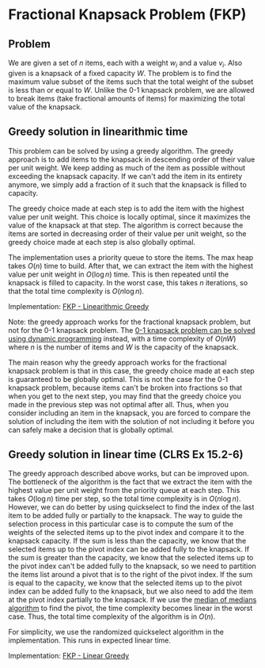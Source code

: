 # Fractional Knapsack Problem (FKP)

## Problem

We are given a set of $n$ items, each with a weight $w_i$ and a value $v_i$. Also given is a knapsack of a fixed capacity $W$. The problem is to find the maximum value subset of the items such that the total weight of the subset is less than or equal to $W$. Unlike the 0-1 knapsack problem, we are allowed to break items (take fractional amounts of items) for maximizing the total value of the knapsack.

## Greedy solution in linearithmic time

This problem can be solved by using a greedy algorithm. The greedy approach is to add items to the knapsack in descending order of their value per unit weight. We keep adding as much of the item as possible without exceeding the knapsack capacity. If we can't add the item in its entirety anymore, we simply add a fraction of it such that the knapsack is filled to capacity.

The greedy choice made at each step is to add the item with the highest value per unit weight. This choice is locally optimal, since it maximizes the value of the knapsack at that step. The algorithm is correct because the items are sorted in decreasing order of their value per unit weight, so the greedy choice made at each step is also globally optimal.

The implementation uses a priority queue to store the items. The max heap takes $O(n)$ time to build. After that, we can extract the item with the highest value per unit weight in $O(\log n)$ time. This is then repeated until the knapsack is filled to capacity. In the worst case, this takes $n$ iterations, so that the total time complexity is $O(n\log n)$.

Implementation: [FKP - Linearithmic Greedy](https://github.com/pl3onasm/AADS/tree/main/algorithms/greedy/fract-knapsack/fkp-1.c)  

Note: the greedy approach works for the fractional knapsack problem, but not for the 0-1 knapsack problem. The [0-1 knapsack problem can be solved using dynamic programming](https://github.com/pl3onasm/AADS/tree/main/algorithms/dynamic-programming/knapsack) instead, with a time complexity of $O(nW)$ where $n$ is the number of items and $W$ is the capacity of the knapsack.  

The main reason why the greedy approach works for the fractional knapsack problem is that in this case, the greedy choice made at each step is guaranteed to be globally optimal. This is not the case for the 0-1 knapsack problem, because items can't be broken into fractions so that when you get to the next step, you may find that the greedy choice you made in the previous step was not optimal after all. Thus, when you consider including an item in the knapsack, you are forced to compare the solution of including the item with the solution of not including it before you can safely make a decision that is globally optimal.

## Greedy solution in linear time (CLRS Ex 15.2-6)

The greedy approach described above works, but can be improved upon. The bottleneck of the algorithm is the fact that we extract the item with the highest value per unit weight from the priority queue at each step. This takes $O(\log n)$ time per step, so the total time complexity is in $O(n\log n)$. However, we can do better by using quickselect to find the index of the last item to be added fully or partially to the knapsack. The way to guide the selection process in this particular case is to compute the sum of the weights of the selected items up to the pivot index and compare it to the knapsack capacity. If the sum is less than the capacity, we know that the selected items up to the pivot index can be added fully to the knapsack. If the sum is greater than the capacity, we know that the selected items up to the pivot index can't be added fully to the knapsack, so we need to partition the items list around a pivot that is to the right of the pivot index. If the sum is equal to the capacity, we know that the selected items up to the pivot index can be added fully to the knapsack, but we also need to add the item at the pivot index partially to the knapsack. If we use the [median of medians algorithm](https://github.com/pl3onasm/CLRS-in-C/blob/main/algorithms/divide-and-conquer/quickselect/qselect-2.c) to find the pivot, the time complexity becomes linear in the worst case. Thus, the total time complexity of the algorithm is in $O(n)$.

For simplicity, we use the randomized quickselect algorithm in the implementation. This runs in expected linear time.

Implementation: [FKP - Linear Greedy](https://github.com/pl3onasm/AADS/tree/main/algorithms/greedy/fract-knapsack/fkp-2.c)  
